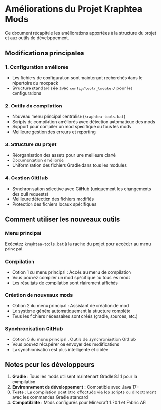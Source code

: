 # Améliorations du Projet Kraphtea Mods

Ce document récapitule les améliorations apportées à la structure du projet et aux outils de développement.

## Modifications principales

### 1. Configuration améliorée
- Les fichiers de configuration sont maintenant recherchés dans le répertoire du modpack
- Structure standardisée avec `config/lootr_tweaker/` pour les configurations

### 2. Outils de compilation
- Nouveau menu principal centralisé (`kraphtea-tools.bat`)
- Scripts de compilation améliorés avec détection automatique des mods
- Support pour compiler un mod spécifique ou tous les mods
- Meilleure gestion des erreurs et reporting

### 3. Structure du projet
- Réorganisation des assets pour une meilleure clarté
- Documentation améliorée
- Uniformisation des fichiers Gradle dans tous les modules

### 4. Gestion GitHub
- Synchronisation sélective avec GitHub (uniquement les changements des pull requests)
- Meilleure détection des fichiers modifiés
- Protection des fichiers locaux spécifiques

## Comment utiliser les nouveaux outils

### Menu principal
Exécutez `kraphtea-tools.bat` à la racine du projet pour accéder au menu principal.

### Compilation
- Option 1 du menu principal : Accès au menu de compilation
- Vous pouvez compiler un mod spécifique ou tous les mods
- Les résultats de compilation sont clairement affichés

### Création de nouveaux mods
- Option 2 du menu principal : Assistant de création de mod
- Le système génère automatiquement la structure complète
- Tous les fichiers nécessaires sont créés (gradle, sources, etc.)

### Synchronisation GitHub
- Option 3 du menu principal : Outils de synchronisation GitHub
- Vous pouvez récupérer ou envoyer des modifications
- La synchronisation est plus intelligente et ciblée

## Notes pour les développeurs

1. **Gradle** : Tous les mods utilisent maintenant Gradle 8.1.1 pour la compilation
2. **Environnement de développement** : Compatible avec Java 17+
3. **Tests** : La compilation peut être effectuée via les scripts ou directement avec les commandes Gradle standard
4. **Compatibilité** : Mods configurés pour Minecraft 1.20.1 et Fabric API